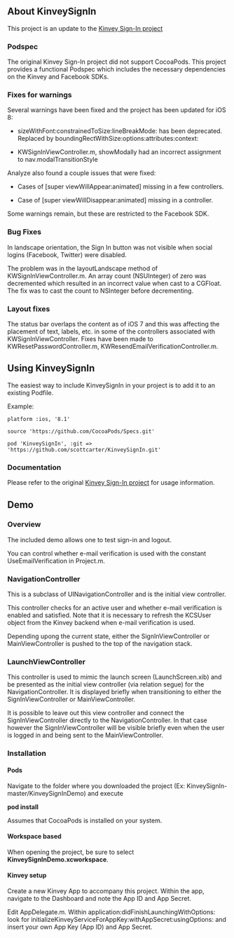 

## About KinveySignIn

This project is an update to the [Kinvey Sign-In project](https://github.com/KinveyApps/KinveyWidgets/tree/master/KinveyWidgets/Sign-In)

### Podspec

The original Kinvey Sign-In project did not support CocoaPods.   This project provides a functional Podspec which includes the necessary dependencies on the Kinvey and Facebook SDKs.

### Fixes for warnings

Several warnings have been fixed and the project has been updated for iOS 8:

- sizeWithFont:constrainedToSize:lineBreakMode: has been deprecated.  Replaced by boundingRectWithSize:options:attributes:context:

- KWSignInViewController.m, showModally had an incorrect assignment to nav.modalTransitionStyle


Analyze also found a couple issues that were fixed:

- Cases of [super viewWillAppear:animated] missing in a few controllers.

- Case of [super viewWillDisappear:animated] missing in a controller.


Some warnings remain, but these are restricted to the Facebook SDK.


### Bug Fixes

In landscape orientation, the Sign In button was not visible when social logins (Facebook, Twitter) were disabled.

The problem was in the layoutLandscape method of KWSignInViewController.m.   An array count (NSUInteger) of zero was decremented which resulted in an incorrect value when cast to a CGFloat.   The fix was to cast the count to NSInteger before decrementing.  


### Layout fixes

The status bar overlaps the content as of iOS 7 and this was affecting the placement of text, labels, etc. in some of the controllers associated with KWSignInViewController.  Fixes have been made to KWResetPasswordController.m, KWResendEmailVerificationController.m.




## Using KinveySignIn

The easiest way to include KinveySignIn in your project is to add it to an existing Podfile.

Example:

```
platform :ios, '8.1'

source 'https://github.com/CocoaPods/Specs.git'

pod 'KinveySignIn', :git => 'https://github.com/scottcarter/KinveySignIn.git'
```

### Documentation

Please refer to the original [Kinvey Sign-In project](https://github.com/KinveyApps/KinveyWidgets/tree/master/KinveyWidgets/Sign-In) for usage information.



## Demo

### Overview

The included demo allows one to test sign-in and logout.

You can control whether e-mail verification is used with the constant UseEmailVerification in Project.m.


### NavigationController

This is a subclass of UINavigationController and is the initial view controller.

This controller checks for an active user and whether e-mail verification is enabled and satisfied.  Note that it is necessary to refresh the KCSUser object from the Kinvey backend when e-mail verification is used.

Depending upong the current state, either the SignInViewController or MainViewController is pushed to the top of the navigation stack.

### LaunchViewController

This controller is used to mimic the launch screen (LaunchScreen.xib) and be presented as the initial view controller (via relation segue) for the NavigationController.  It is displayed briefly when transitioning to either the SignInViewController or MainViewController.  

It is possible to leave out this view controller and connect the SignInViewController directly to the NavigationController. In that case however the SignInViewController will be visible briefly even when the user is logged in and being sent to the MainViewController.


### Installation

#### Pods
Navigate to the folder where you downloaded the project (Ex: KinveySignIn-master/KinveySignInDemo) and execute

**pod install**

Assumes that CocoaPods is installed on your system.


#### Workspace based

When opening the project, be sure to select **KinveySignInDemo.xcworkspace**.


#### Kinvey setup

Create a new Kinvey App to accompany this project.  Within the app, navigate to the Dashboard and note the App ID and App Secret. 

Edit AppDelegate.m.  Within application:didFinishLaunchingWithOptions: look for initializeKinveyServiceForAppKey:withAppSecret:usingOptions: and insert your own App Key (App ID) and App Secret.








